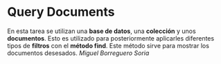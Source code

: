# Query Documents
En esta tarea se utilizan una **base de datos**, una **colección** y unos **documentos**.
Esto es utilizado para posteriormente aplicarles diferentes tipos de **filtros** con el **método find**.
Este método sirve para mostrar los documentos desesados.
*Miguel Borreguero Soria*